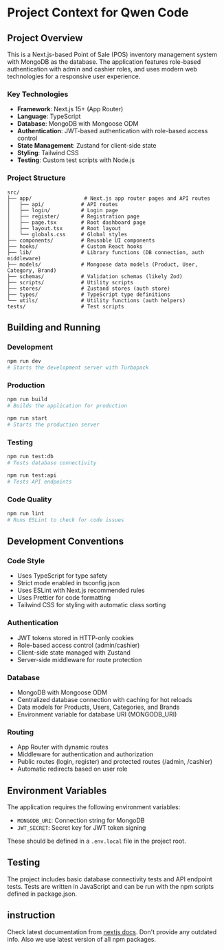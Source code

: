 # Project Context for Qwen Code

## Project Overview

This is a Next.js-based Point of Sale (POS) inventory management system with MongoDB as the database. The application features role-based authentication with admin and cashier roles, and uses modern web technologies for a responsive user experience.

### Key Technologies

- **Framework**: Next.js 15+ (App Router)
- **Language**: TypeScript
- **Database**: MongoDB with Mongoose ODM
- **Authentication**: JWT-based authentication with role-based access control
- **State Management**: Zustand for client-side state
- **Styling**: Tailwind CSS
- **Testing**: Custom test scripts with Node.js

### Project Structure

```
src/
├── app/                 # Next.js app router pages and API routes
│   ├── api/            # API routes
│   ├── login/          # Login page
│   ├── register/       # Registration page
│   ├── page.tsx        # Root dashboard page
│   ├── layout.tsx      # Root layout
│   └── globals.css     # Global styles
├── components/         # Reusable UI components
├── hooks/              # Custom React hooks
├── lib/                # Library functions (DB connection, auth middleware)
├── models/             # Mongoose data models (Product, User, Category, Brand)
├── schemas/            # Validation schemas (likely Zod)
├── scripts/            # Utility scripts
├── stores/             # Zustand stores (auth store)
├── types/              # TypeScript type definitions
└── utils/              # Utility functions (auth helpers)
tests/                  # Test scripts
```

## Building and Running

### Development

```bash
npm run dev
# Starts the development server with Turbopack
```

### Production

```bash
npm run build
# Builds the application for production

npm run start
# Starts the production server
```

### Testing

```bash
npm run test:db
# Tests database connectivity

npm run test:api
# Tests API endpoints
```

### Code Quality

```bash
npm run lint
# Runs ESLint to check for code issues
```

## Development Conventions

### Code Style

- Uses TypeScript for type safety
- Strict mode enabled in tsconfig.json
- Uses ESLint with Next.js recommended rules
- Uses Prettier for code formatting
- Tailwind CSS for styling with automatic class sorting

### Authentication

- JWT tokens stored in HTTP-only cookies
- Role-based access control (admin/cashier)
- Client-side state managed with Zustand
- Server-side middleware for route protection

### Database

- MongoDB with Mongoose ODM
- Centralized database connection with caching for hot reloads
- Data models for Products, Users, Categories, and Brands
- Environment variable for database URI (MONGODB_URI)

### Routing

- App Router with dynamic routes
- Middleware for authentication and authorization
- Public routes (login, register) and protected routes (/admin, /cashier)
- Automatic redirects based on user role

## Environment Variables

The application requires the following environment variables:

- `MONGODB_URI`: Connection string for MongoDB
- `JWT_SECRET`: Secret key for JWT token signing

These should be defined in a `.env.local` file in the project root.

## Testing

The project includes basic database connectivity tests and API endpoint tests. Tests are written in JavaScript and can be run with the npm scripts defined in package.json.

## instruction

Check latest documentation from [nextjs docs](https://nextjs.org/docs). Don't provide any outdated info. Also we use latest version of all npm packages.
